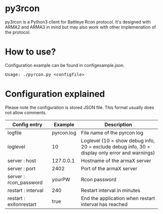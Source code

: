 py3rcon
============

py3rcon is a Python3 client for Battleye Rcon protocol. 
It's designed with ARMA2 and ARMA3 in mind but may also work with other implemenation of the protocol.


How to use?
===========

Configuration example can be found in configexample.json.

<pre>Usage: ./pyrcon.py &lt;configfile&gt;</pre>

Configuration explained
=======================

Please note the configuration is stored JSON file.
This format usually does not allow comments.

Config entry          | Example       | Description
--------------------- | ------------- | -----------
logfile               | pyrcon.log    | File name of the pyrcon log
loglevel              | 10            | Loglevel (10 = show debug info, 20 = exclude debug info, 30 = display only error and warnings)
server : host         | 127.0.0.1     | Hostname of the armaX server
server : port         | 2402          | Port of the armaX server
server : rcon_password| yourPW        | Rcon password
restart : interval    | 240           | Restart interval in minutes
restart : exitonrestart| true         | End the application when restart interval has reached


